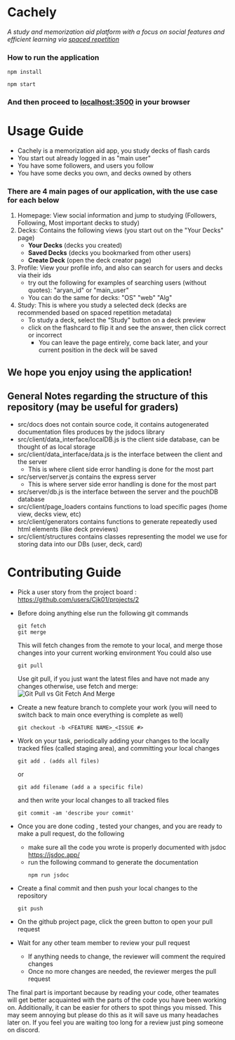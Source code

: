 # Cachely
*A study and memorization aid platform with a focus on social features and efficient learning via [spaced repetition](https://en.wikipedia.org/wiki/Spaced_repetition)*

### How to run the application
```
npm install
```
```
npm start
```
### And then proceed to [localhost:3500](http://localhost:3500/) in your browser

# Usage Guide
- Cachely is a memorization aid app, you study decks of flash cards
- You start out already logged in as "main user"
- You have some followers, and users you follow
- You have some decks you own, and decks owned by others

### There are 4 main pages of our application, with the use case for each below
1. Homepage: View social information and jump to studying (Followers, Following, Most important decks to study)
2. Decks: Contains the following views (you start out on the "Your Decks" page)
   - **Your Decks** (decks you created)
   - **Saved Decks** (decks you bookmarked from other users)
   - **Create Deck** (open the deck creator page)
3. Profile: View your profile info, and also can search for users and decks via their ids
   - try out the following for examples of searching users (without quotes): "aryan_id" or "main_user" 
   - You can do the same for decks: "OS" "web" "Alg"
4. Study: This is where you study a selected deck (decks are recommended based on spaced repetition metadata)
    - To study a deck, select the "Study" button on a deck preview
    - click on the flashcard to flip it and see the answer, then click correct or incorrect
        - You can leave the page entirely, come back later, and your current position in the deck will be saved  

## We hope you enjoy using the application!

## General Notes regarding the structure of this repository (may be useful for graders)

- src/docs does not contain source code, it contains autogenerated documentation files produces by the jsdocs library
- src/client/data_interface/localDB.js is the client side database, can be thought of as local storage
- src/client/data_interface/data.js is the interface between the client and the server
   - This is where client side error handling is done for the most part
- src/server/server.js contains the express server
   - This is where server side error handling is done for the most part
- src/server/db.js is the interface between the server and the pouchDB database
- src/client/page_loaders contains functions to load specific pages (home view, decks view, etc)
- src/client/generators contains functions to generate repeatedly used html elements (like deck previews)
- src/client/structures contains classes representing the model we use for storing data into our DBs (user, deck, card)


# Contributing Guide 
- Pick a user story from the project board : https://github.com/users/Cjk01/projects/2

- Before doing anything else run the following git commands
  ```
  git fetch
  git merge
  ```
  This will fetch changes from the remote to your local, and merge those changes into your current working environment
  You could also use
  ```
  git pull
  ```
  Use git pull, if you just want the latest files and have not made any changes
  otherwise, use fetch and merge:
  ![Git Pull vs Git Fetch And Merge](https://itknowledgeexchange.techtarget.com/coffee-talk/files/2023/05/git-fetch-vs-merge.gif)
  
- Create a new feature branch to complete your work (you will need to switch back to main once everything is complete as well)
  ```
  git checkout -b <FEATURE NAME>_<ISSUE #> 
  ```
- Work on your task, periodically adding your changes to the locally tracked files (called staging area), and committing your local changes
  ```
  git add . (adds all files)
  ```
  or
  ```
  git add filename (add a a specific file)
  ```
  and then write your local changes to all tracked files
  ```
  git commit -am 'describe your commit'
  ```

- Once you are done coding , tested your changes, and you are ready to make a pull request, do the following
  -  make sure all the code you wrote is properly documented with jsdoc https://jsdoc.app/
  -  run the following command to generate the documentation
     ```
     npm run jsdoc
     ```
- Create a final commit and then push your local changes to the repository
     ```
     git push
     ```
- On the github project page, click the green button to open your pull request
- Wait for any other team member to review your pull request
   - If anything needs to change, the reviewer will comment the required changes
   - Once no more changes are needed, the reviewer merges the pull request

 The final part is important because by reading your code, other teamates will get better acquainted with the parts of the code you have
 been working on. Additionally, it can be easier for others to spot things you missed. This may seem annoying but please do this as it will save 
 us many headaches later on. If you feel you are waiting too long for a review just ping someone on discord. 
  
